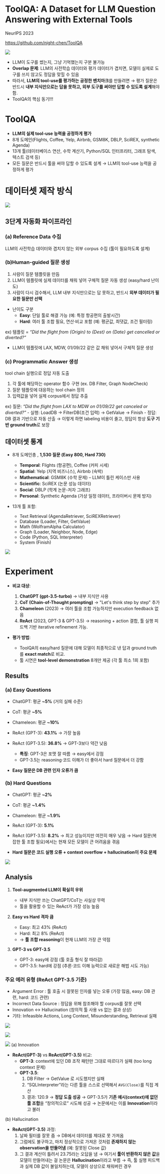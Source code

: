 # ToolQA: A Dataset for LLM Question Answering with External Tools
NeurlPS 2023

https://github.com/night-chen/ToolQA

![](<./Images/Pasted image 20250907170244.png>)
- LLM이 도구를 썼는지, 그냥 기억했는지 구분 불가능
- **Overlap 문제**: LLM의 사전학습 데이터와 평가 데이터가 겹치면, 모델이 실제로 도구를 쓰지 않고도 정답을 맞힐 수 있음
- 따라서, **LLM의 tool-use를 평가하는 공정한 벤치마크**를 만들려면 → 평가 질문은 반드시 **내부 지식만으로는 답을 못하고, 외부 도구를 써야만 답할 수 있도록 설계**해야 함.
- ToolQA의 핵심 동기!!!


# ToolQA
- **LLM의 실제 tool-use 능력을 공정하게 평가**
- 8개 도메인(Flights, Coffee, Yelp, Airbnb, GSM8K, DBLP, SciREX, synthetic Agenda)
- 13개 툴(데이터베이스 연산, 수학 계산기, Python/SQL 인터프리터, 그래프 탐색, 텍스트 검색 등)
- 모든 질문은 반드시 툴을 써야 답할 수 있도록 설계 → LLM의 tool-use 능력을 공정하게 평가

# 데이터셋 제작 방식

![](<./Images/Pasted image 20250907170807.png>)
## 3단계 자동화 파이프라인
### (a) Reference Data 수집
LLM의 사전학습 데이터와 겹치지 않는 외부 corpus 수집 (툴이 필요하도록 설계)

### (b)Human-guided 질문 생성
1. 사람이 질문 템플릿을 만듬
2. LLM이 템플릿에 실제 데이터를 채워 넣어 구체적 질문 자동 생성 (easy/hard 난이도)
3. 사람이 다시 검수해서, LLM 내부 지식만으로는 답 못하고, 반드시 **외부 데이터가 필요한 질문만 선택**

- 난이도 구분
	- **Easy**: 단일 툴로 해결 가능 (예: 특정 항공편의 출발시간)
	- **Hard**: 여러 툴 조합 필요, 연산·비교 포함 (예: 평균값, 최댓값, 조건 필터링)

ex) 템플릿 = *“Did the flight from {Origin} to {Dest} on {Date} get cancelled or diverted?”*
- LLM이 템플릿에 LAX, MDW, 01/09/22 같은 값 채워 넣어서 구체적 질문 생성

### (c) Programmatic Answer 생성
tool chain 실행으로 정답 자동 도출
1. 각 툴에 해당하는 operator 함수 구현 (ex. DB Filter, Graph NodeCheck)
2. 질문 템플릿에 대응하는 tool chain 정의
3. 입력값을 넣어 실제 corpus에서 정답 추출

ex) 질문: _“Did the flight from LAX to MDW on 01/09/22 get canceled or diverted?”_
	- 실행: LoadDB → FilterDB(조건 입력) → GetValue → Finish
	- 정답: DB 결과 기반으로 자동 산출
→ 이렇게 하면 labeling 비용이 줄고, 정답이 항상 **도구 기반 ground truth**로 보장

## 데이터셋 통계
- 8개 도메인총 , **1,530 질문 (Easy 800, Hard 730)**
	- **Temporal**: Flights (항공편), Coffee (커피 시세)
	- **Spatial**: Yelp (지역 비즈니스), Airbnb (숙박)
	- **Mathematical**: GSM8K (수학 문제) – LLM이 틀린 케이스만 사용
	- **Scientific**: SciREX (논문 성능 데이터)
	- **Social**: DBLP (학계 논문-저자 그래프)
	- **Personal**: Synthetic Agenda (가상 일정 데이터, 프라이버시 문제 방지)

- 13개 툴 포함:
	- Text Retrieval (AgendaRetriever, SciREXRetriever)
	- Database (Loader, Filter, GetValue)
	- Math (WolframAlpha Calculator)
	- Graph (Loader, Neighbor, Node, Edge)
	- Code (Python, SQL Interpreter)
	- System (Finish)

![](<./Images/Pasted image 20250907162842.png>)

# Experiment

- **비교 대상**:
    1. **ChatGPT (gpt-3.5-turbo)** → 내부 지식만 사용
    2. **CoT (Chain-of-Thought prompting)** → "Let's think step by step" 추가
    3. **Chameleon** (2023) → 여러 툴을 조합 가능하지만 execution feedback 없음
    4. **ReAct** (2023, GPT-3 & GPT-3.5) → reasoning + action 결합, 툴 실행 피드백 기반 iterative refinement 가능.

- **평가 방법**:
    - ToolQA의 easy/hard 질문에 대해 모델이 최종적으로 낸 답과 ground truth를 **exact match**로 비교.
    - 툴 시연은 **tool-level demonstration** 8개만 제공 (각 툴 최소 1회 포함)


## Results
### (a) Easy Questions
- ChatGPT: 평균 **~5%** (거의 실패 수준)
- CoT: 평균 **~5%**
- Chameleon: 평균 **~10%**
- ReAct (GPT-3): **43.1%** → 가장 높음
- ReAct (GPT-3.5): **36.8%** → GPT-3보다 약간 낮음
    - **특징**: GPT-3은 포맷 잘 따름 → easy에서 강점
    - GPT-3.5는 reasoning·코드 이해가 더 좋아서 hard 질문에서 더 강함

- **Easy 질문은 DB 관련 인자 오류가 큼**

### (b) Hard Questions
- ChatGPT: 평균 **~2%**
- CoT: 평균 **~1.4%**
- Chameleon: 평균 **~1.9%**
- ReAct (GPT-3): **5.1%**
- ReAct (GPT-3.5): **8.2%** → 최고 성능이지만 여전히 매우 낮음
→ Hard 질문(복잡한 툴 조합 필요)에서는 현재 모든 모델이 큰 어려움을 겪음

- **Hard 질문은 코드 실행 오류 + context overflow + hallucination이 주요 문제**

![](<./Images/Pasted image 20250907173338.png>)

## Analysis
1. **Tool-augmented LLM이 확실히 우위**
    - 내부 지식만 쓰는 ChatGPT/CoT는 사실상 무력
    - 툴을 활용할 수 있는 ReAct가 가장 성능 높음

2. **Easy vs Hard 격차 큼**
    - Easy: 최고 43% (ReAct)
    - Hard: 최고 8% (ReAct)
    - → **툴 조합 reasoning**이 현재 LLM의 가장 큰 약점

3. **GPT-3 vs GPT-3.5**
    - GPT-3: easy에 강점 (툴 호출 형식 잘 따라감)
    - GPT-3.5: hard에 강점 (추론·코드 이해 능력으로 새로운 해법 시도 가능)

### 주요 에러 유형 (ReAct GPT-3.5 기준)
- Argument Error : 툴 호출 시 잘못된 인자를 넣는 오류 (가장 많음, easy: DB 관련, hard: 코드 관련)
- Incorrect Data Source : 정답을 위해 참조해야 할 corpus를 잘못 선택
- Innovation ↔ Hallucination (창의적 툴 사용 vs 없는 결과 상상)
- 기타: Infeasible Actions, Long Context, Misunderstanding, Retrieval 실패

![](<./Images/Pasted image 20250907173418.png>)

![](<./Images/Pasted image 20250907174359.png>)

![](<./Images/Pasted image 20250907172432.png>)
(a) Innovation
- **ReAct(GPT-3)** vs **ReAct(GPT-3.5)** 비교:
    - **GPT-3**: context에 있던 DB 조작 패턴만 그대로 따르다가 실패 (too long context 문제)
    - **GPT-3.5**:
        1. DB Filter → GetValue 로 시도했지만 실패
        2. “SQLInterpreter”라는 다른 툴을 스스로 선택해서 `AVG(Close)`를 직접 계산
        3. 결과: 120.9 → **정답 도출 성공**
→  GPT-3.5가 **기존 예시(context)에 없던 툴 조합**을 “창의적으로” 시도해 성공 → 논문에서는 이를 **Innovation**이라고 불러

(b) Hallucination
- **ReAct(GPT-3.5)** 과정:
    1. 날짜 필터를 잘못 줌 → DB에서 데이터를 제대로 못 가져옴
    2. 그럼에도 불구하고, 마치 정상적으로 가져온 것처럼 **존재하지 않는 observation을 만들어냄** (예: 잘못된 Close 값)
    3. 그 결과 계산이 틀려서 23.75라는 오답을 냄
→  여기서 **툴이 반환하지 않은 값**을 모델이 만들어내는 걸 논문은 **Hallucination**이라고 부름
→  즉, 툴 실행 피드백과 실제 DB 값이 불일치하는데, 모델이 상상으로 채워버린 경우